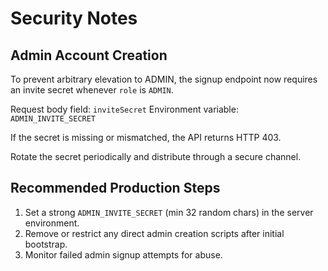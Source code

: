# Security Notes

## Admin Account Creation

To prevent arbitrary elevation to ADMIN, the signup endpoint now requires an invite secret whenever `role` is `ADMIN`.

Request body field: `inviteSecret`
Environment variable: `ADMIN_INVITE_SECRET`

If the secret is missing or mismatched, the API returns HTTP 403.

Rotate the secret periodically and distribute through a secure channel.

## Recommended Production Steps
1. Set a strong `ADMIN_INVITE_SECRET` (min 32 random chars) in the server environment.
2. Remove or restrict any direct admin creation scripts after initial bootstrap.
3. Monitor failed admin signup attempts for abuse.

